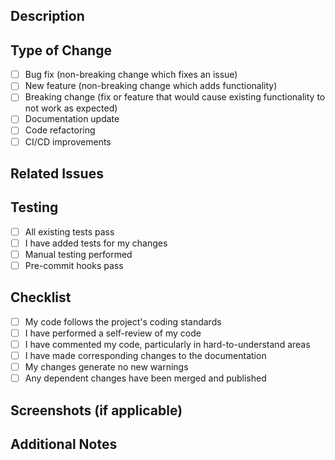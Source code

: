 ## Description
<!-- Provide a brief description of the changes in this PR -->

## Type of Change
<!-- Mark the relevant option with an "x" -->

- [ ] Bug fix (non-breaking change which fixes an issue)
- [ ] New feature (non-breaking change which adds functionality)
- [ ] Breaking change (fix or feature that would cause existing functionality to not work as expected)
- [ ] Documentation update
- [ ] Code refactoring
- [ ] CI/CD improvements

## Related Issues
<!-- Link any related issues. Use "Fixes #123" or "Closes #123" to auto-close issues when the PR is merged -->

## Testing
<!-- Describe the tests you ran to verify your changes -->

- [ ] All existing tests pass
- [ ] I have added tests for my changes
- [ ] Manual testing performed
- [ ] Pre-commit hooks pass

## Checklist
<!-- Mark completed items with an "x" -->

- [ ] My code follows the project's coding standards
- [ ] I have performed a self-review of my code
- [ ] I have commented my code, particularly in hard-to-understand areas
- [ ] I have made corresponding changes to the documentation
- [ ] My changes generate no new warnings
- [ ] Any dependent changes have been merged and published

## Screenshots (if applicable)
<!-- Add screenshots to help explain your changes -->

## Additional Notes
<!-- Add any other context about the pull request here -->
